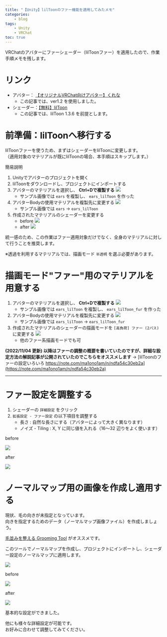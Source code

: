 ```yaml
---
title: "【Unity】lilToonのファー機能を適用してみたメモ"
categories:
    - blog
tags:
    - Unity
    - VRChat
toc: true
---
```


VRChatのアバターにファーシェーダー（lilToonファー）を適用したので、作業手順メモを残します。

# リンク

* アバター： [【オリジナルVRChat向けアバター】くれな](https://booth.pm/ja/items/2068711)
    * この記事では、ver1.2 を使用しました。
* シェーダー：[【無料】lilToon](https://booth.pm/ja/items/3087170)
    * この記事では、lilToon 1.3.6 を前提とします。

# 前準備：lilToonへ移行する

lilToonファーを使うため、まずはシェーダーをlilToonに変更します。  
（適用対象のマテリアルが既にlilToonの場合、本手順はスキップします。）

簡易説明

1. Unityでアバターのプロジェクトを開く
1. lilToonをダウンロードし、プロジェクトにインポートする
1. アバターのマテリアルを選択し、 **Ctrl+Dで複製する**
![](/assets/2022/2022-11-02-liltoon-fur/material_ears_lilToon.jpg)
    * サンプル画像では `ears` を複製し、 `ears_lilToon` を作った
1. アバターBodyの使用マテリアルを複製先に変更する
![](/assets/2022/2022-11-02-liltoon-fur/change_material.png)
    * サンプル画像では `ears` → `ears_lilToon`
1. 作成されたマテリアルのシェーダーを変更する
    * before
    ![](/assets/2022/2022-11-02-liltoon-fur/shader_before.png)
    * after
    ![](/assets/2022/2022-11-02-liltoon-fur/shader_after.png)

統一感のため、この作業はファー適用対象だけでなく、全身のマテリアルに対して行うことを推奨します。  

※透過を利用するマテリアルでは、描画モード `半透明` を選ぶ必要があります。

# 描画モード"ファー"用のマテリアルを用意する

1. アバターのマテリアルを選択し、 **Ctrl+Dで複製する**
![](/assets/2022/2022-11-02-liltoon-fur/material_ears_lilToon_fur.png)
    * サンプル画像では `ears_lilToon` を複製し、 `ears_lilToon_fur` を作った
1. アバターBodyの使用マテリアルを複製先に変更する
![](/assets/2022/2022-11-02-liltoon-fur/change_material_fur.png)
    * サンプル画像では `ears_lilToon` → `ears_lilToon_fur`
1. 作成されたマテリアルのシェーダーの描画モードを `[高負荷] ファー (2パス)` に変更する
![](/assets/2022/2022-11-02-liltoon-fur/render_mode_fur.png)
    * 他のファー系描画モードでも可

**(2022/11/04 更新) 以降はファーの調整の概要を書いていたのですが、詳細な設定方法の解説記事が公開されていたのでこちらをオススメします** → [lilToonのファーの設定いろいろ
 https://note.com/ma1ono1am/n/ndfa54c30eb2a](https://note.com/ma1ono1am/n/ndfa54c30eb2a)

---

# ファー設定を調整する

1. シェーダーの `詳細設定` をクリック
1. `拡張設定 - ファー設定` の以下項目を調整する
    * 長さ : 自然な長さにする（アバターによって大きく異なります）
    * ノイズ - Tiling : X, Y に同じ値を入れる（16～32 辺りをよく使います）

before

![](/assets/2022/2022-11-02-liltoon-fur/fur_shader_before.jpg)

after

![](/assets/2022/2022-11-02-liltoon-fur/fur_shader_after.jpg)

# ノーマルマップ用の画像を作成し適用する

現状、毛の向きが未指定となっています。  
向きを指定するためのデータ（ノーマルマップ画像ファイル）を作成しましょう。

[毛並みを整える Grooming Tool](https://booth.pm/ja/items/3009310) がオススメです。

このツールでノーマルマップを作成し、プロジェクトにインポートし、シェーダー設定のノーマルマップに適用します。

![](/assets/2022/2022-11-02-liltoon-fur/normalmap_applied.jpeg)

before

![](/assets/2022/2022-11-02-liltoon-fur/fur_shader_after.jpg)

after

![](/assets/2022/2022-11-02-liltoon-fur/fur_shader_normalmap.jpg)

基本的な設定ができました。

他にも様々な詳細設定が可能です。  
お好みに合わせて調整してみてください。

